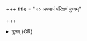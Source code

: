 +++
title = "१० अपपापं परिक्षवं पुण्यम्"

+++
<details><summary>मूलम् (GR)</summary>

+++(PSK 20.46.2)+++अपपापं परिक्षवं  
पुण्यं भक्षीमहि क्षवम् ।  
शिवा ते पापनासिकां  
पर्णकश् चाभि मेहताम् ॥
</details>